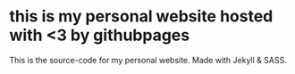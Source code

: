 # this is my personal website hosted with <3 by githubpages

This is the source-code for my personal website. Made with Jekyll & SASS. 
